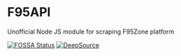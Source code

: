 # F95API

Unofficial Node JS module for scraping F95Zone platform

[![FOSSA Status](https://app.fossa.com/api/projects/git%2Bgithub.com%2FMillenniumEarl%2FF95API.svg?type=shield)](https://app.fossa.com/projects/git%2Bgithub.com%2FMillenniumEarl%2FF95API?ref=badge_shield)
[![DeepSource](https://deepsource.io/gh/MillenniumEarl/F95API.svg/?label=active+issues&show_trend=true)](https://deepsource.io/gh/MillenniumEarl/F95API/?ref=repository-badge)
